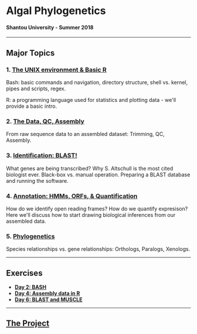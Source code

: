 # Algal Phylogenetics
#### Shantou University - Summer 2018

----

## Major Topics

### 1. [The UNIX environment & Basic R](https://github.com/chazgoo/Shantou-2018/tree/master/UNIX)
Bash: basic commands and navigation, directory structure, shell vs. kernel, pipes and scripts, regex. 

R: a programming language used for statistics and plotting data - we'll provide a basic intro.

### 2. [The Data, QC, Assembly](https://github.com/chazgoo/Shantou-2018/tree/master/Assembly)
From raw sequence data to an assembled dataset: Trimming, QC, Assembly.

### 3. [Identification: BLAST!](https://github.com/chazgoo/Shantou-2018/tree/master/Identification)
What genes are being transcribed? Why S. Altschull is the most cited biologist ever. Black-box vs. manual operation. Preparing a BLAST database and running the software.

### 4. [Annotation: HMMs, ORFs, & Quantification](https://github.com/chazgoo/Shantou-2018/tree/master/Annotation)
How do we identify open reading frames? How do we quantify expresison? Here we'll discuss how to start drawing biological inferences from our assembled data. 

### 5. [Phylogenetics](https://github.com/chazgoo/Shantou-2018/tree/master/Phylogenetics)
Species relationships vs. gene relationships: Orthologs, Paralogs, Xenologs. 

----
## Exercises

- **[Day 2: BASH](https://github.com/chazgoo/Shantou-2018/blob/master/UNIX/bash/day2bash.md)**
- **[Day 4: Assembly data in R](https://github.com/chazgoo/Shantou-2018/tree/master/Assembly/Day_4_demo)**
- **[Day 6: BLAST and MUSCLE]()**

----
## [The Project](https://github.com/chazgoo/Shantou-2018/tree/master/Project)
